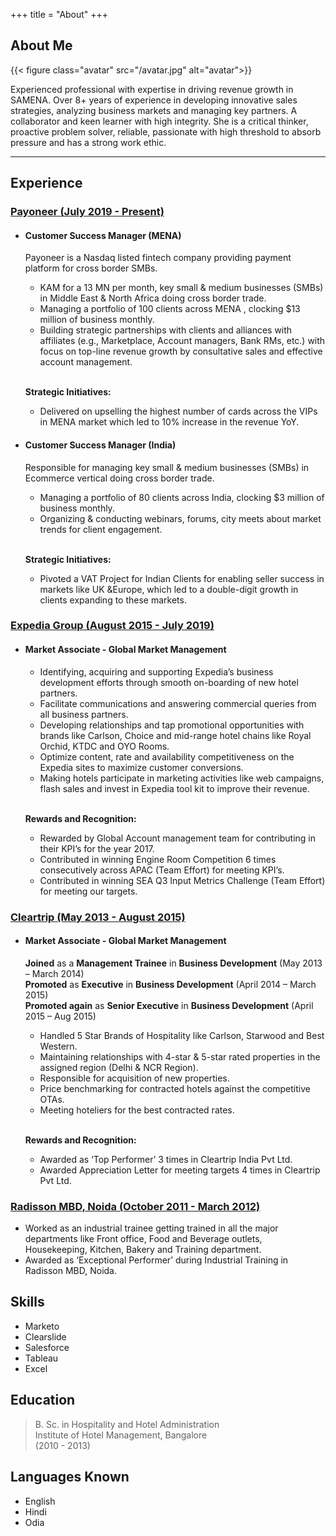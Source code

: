 +++
title = "About"
+++

## About Me


{{< figure class="avatar" src="/avatar.jpg" alt="avatar">}}

Experienced professional with expertise in driving revenue growth in SAMENA. Over 8+ years of experience in developing innovative sales strategies, analyzing business markets and managing key partners. A collaborator and keen learner with high integrity. She is a critical thinker, proactive problem solver, reliable, passionate with high threshold to absorb pressure and has a strong work ethic.

---

## Experience

### <u>Payoneer (July 2019 - Present)</u>
  * #### Customer Success Manager (MENA) 
 
    Payoneer is a Nasdaq listed fintech company providing payment platform for cross border SMBs.
    - KAM for a 13 MN per month, key small & medium businesses (SMBs) in Middle East & North Africa doing cross border trade.
    - Managing a portfolio of 100 clients across MENA , clocking $13 million of business monthly.
    - Building strategic partnerships with clients and alliances with affiliates (e.g., Marketplace, Account managers, Bank RMs, etc.) with focus on top-line revenue growth by consultative sales and effective account management. 
 
    </br>**Strategic Initiatives:**
    - Delivered on upselling the highest number of cards across the VIPs in MENA market which led to 10% increase in the revenue YoY.

  * #### Customer Success Manager (India) 
 
    Responsible for managing key small & medium businesses (SMBs) in Ecommerce vertical doing cross border trade.
    - Managing a portfolio of 80 clients across India, clocking $3 million of business monthly.
    - Organizing & conducting webinars, forums, city meets about market trends for client engagement. 
 
    </br>**Strategic Initiatives:**
    - Pivoted a VAT Project for Indian Clients for enabling seller success in markets like UK &Europe, which led to a double-digit growth in clients expanding to these markets.

### <u>Expedia Group (August 2015 - July 2019) </u>
  * #### Market Associate - Global Market Management 
 
    - Identifying, acquiring and supporting Expedia’s business development efforts through smooth on-boarding of new hotel partners.
    - Facilitate communications and answering commercial queries from all business partners.
    - Developing relationships and tap promotional opportunities with brands like Carlson, Choice and mid-range hotel chains like Royal Orchid, KTDC and OYO Rooms.
    - Optimize content, rate and availability competitiveness on the Expedia sites to maximize customer conversions.
    - Making hotels participate in marketing activities like web campaigns, flash sales and invest in Expedia tool kit to improve their revenue. 
 
    </br>**Rewards and Recognition:**
    - Rewarded by Global Account management team for contributing in their KPI’s for the year 2017.
    - Contributed in winning Engine Room Competition 6 times consecutively across APAC (Team Effort) for meeting KPI’s.
    - Contributed in winning SEA Q3 Input Metrics Challenge (Team Effort) for meeting our targets.

### <u>Cleartrip (May 2013 - August 2015) </u>
  * #### Market Associate - Global Market Management 
 
    **Joined** as a **Management Trainee** in **Business Development** (May 2013 – March 2014)  
    **Promoted** as **Executive** in **Business Development** (April 2014 – March 2015)  
    **Promoted again** as **Senior Executive** in **Business Development** (April 2015 – Aug 2015)  
    - Handled 5 Star Brands of Hospitality like Carlson, Starwood and Best Western.
    - Maintaining relationships with 4-star & 5-star rated properties in the assigned region (Delhi & NCR Region).
    - Responsible for acquisition of new properties.
    - Price benchmarking for contracted hotels against the competitive OTAs.
    - Meeting hoteliers for the best contracted rates. 
 
    </br>**Rewards and Recognition:**
    - Awarded as ‘Top Performer’ 3 times in Cleartrip India Pvt Ltd.
    - Awarded Appreciation Letter for meeting targets 4 times in Cleartrip Pvt Ltd.

### <u>Radisson MBD, Noida (October 2011 - March 2012) </u>
  - Worked as an industrial trainee getting trained in all the major departments like Front office, Food and Beverage outlets, Housekeeping, Kitchen, Bakery and Training department.
  - Awarded as ‘Exceptional Performer’ during Industrial Training in Radisson MBD, Noida.

## Skills

* Marketo
* Clearslide
* Salesforce
* Tableau
* Excel

## Education

> B. Sc. in Hospitality and Hotel Administration  
Institute of Hotel Management, Bangalore  
(2010 - 2013)

## Languages Known

* English
* Hindi
* Odia

<!-- ## References

* Foo Bar: Head of Department, Placeholder Names, Lorem
* John Doe: Associate Professor, Department of Computer Science, Ipsum

[^1]: This is the first footnote.
[^2]: This is the second footnote. -->
